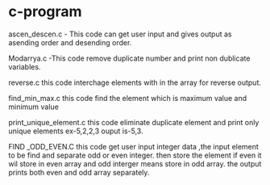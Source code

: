 # c-program 
ascen_descen.c - This code can get user input and gives output as asending order and desending order.

Modarrya.c -This code remove duplicate number and print non dublicate variables.  

reverse.c this code interchage elements with in the array for reverse output.  

find_min_max.c this code find the element which is maximum value and minimum value

print_unique_element.c this code eliminate duplicate element and print only unique elements ex-5,2,2,3 ouput is-5,3.

FIND _ODD_EVEN.C this code get user input integer data ,the input element to be  find and separate odd or even integer. then store the element if even it wil store in  even array and odd interger means store in odd array. the output prints both even and odd array separately. 
